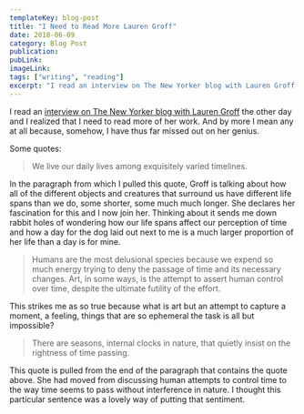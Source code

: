 ```yaml
---
templateKey: blog-post
title: "I Need to Read More Lauren Groff"
date: 2018-06-09
category: Blog Post
publication:
pubLink:
imageLink:
tags: ["writing", "reading"]
excerpt: "I read an interview on The New Yorker blog with Lauren Groff the other day and I realized that I need to read more of her work. And by more I mean any at all because, somehow, I have thus far missed out on her genius."
---
```


I read an [interview on The New Yorker blog with Lauren Groff](https://www.theparisreview.org/blog/2018/06/05/my-own-boundaries-seem-to-be-fading-an-interview-with-lauren-groff/) the other day and I realized that I need to read more of her work. And by more I mean any at all because, somehow, I have thus far missed out on her genius.

Some quotes:

> We live our daily lives among exquisitely varied timelines.

In the paragraph from which I pulled this quote, Groff is talking about how all of the different objects and creatures that surround us have different life spans than we do, some shorter, some much much longer. She declares her fascination for this and I now join her. Thinking about it sends me down rabbit holes of wondering how our life spans affect our perception of time and how a day for the dog laid out next to me is a much larger proportion of her life than a day is for mine.

> Humans are the most delusional species because we expend so much energy trying to deny the passage of time and its necessary changes. Art, in some ways, is the attempt to assert human control over time, despite the ultimate futility of the effort.

This strikes me as so true because what is art but an attempt to capture a moment, a feeling, things that are so ephemeral the task is all but impossible? 

> There are seasons, internal clocks in nature, that quietly insist on the rightness of time passing.

This quote is pulled from the end of the paragraph that contains the quote above. She had moved from discussing human attempts to control time to the way time seems to pass without interference in nature. I thought this particular sentence was a lovely way of putting that sentiment.